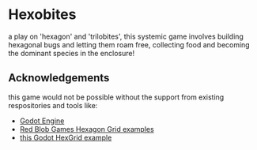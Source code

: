 # Hexobites
a play on 'hexagon' and 'trilobites', this systemic game involves building hexagonal bugs and letting them roam free, collecting food and becoming the dominant species in the enclosure!

## Acknowledgements
this game would not be possible without the support from existing respositories and tools like:
 - [Godot Engine](https://godotengine.org)
 - [Red Blob Games Hexagon Grid examples](https://www.redblobgames.com/grids/hexagons/)
 - [this Godot HexGrid example](https://github.com/romlok/godot-gdhexgrid)
